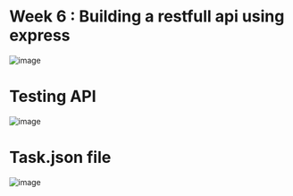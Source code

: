 # Week 6 : Building a restfull api using express
![image](https://github.com/user-attachments/assets/877f8edc-eb3b-43cb-83d2-2d29a1af31c4)

# Testing API
![image](https://github.com/user-attachments/assets/fca157f4-9cb3-4da8-8f6d-b66f92dd82d8)

# Task.json file
![image](https://github.com/user-attachments/assets/5fa19d2b-16be-40d7-825e-eef99af135fa)
